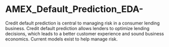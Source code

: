 # AMEX_Default_Prediction_EDA-
Credit default prediction is central to managing risk in a consumer lending business. Credit default prediction allows lenders to optimize lending decisions, which leads to a better customer experience and sound business economics. Current models exist to help manage risk.
